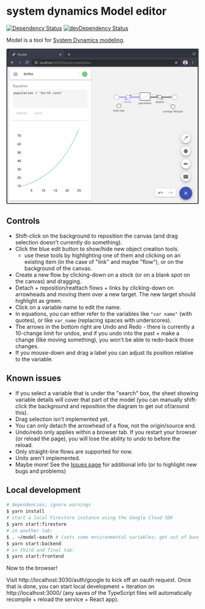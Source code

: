 # system dynamics Model editor

[![Dependency Status](https://david-dm.org/bpowers/model-app/status.svg)](https://david-dm.org/bpowers/model-app)
[![devDependency Status](https://david-dm.org/bpowers/model-app/dev-status.svg)](https://david-dm.org/bpowers/model-app?type=dev)

Model is a tool for [System Dynamics modeling](https://www.systemdynamics.org/what-is-sd#overview).

![simple example model](doc/population-model.png)

## Controls

* Shift-click on the background to reposition the canvas (and drag selection doesn't currently do something).
* Click the blue edit button to show/hide new object creation tools.
  * use these tools by highlighting one of them and clicking on an existing item (in the case of "link" and maybe "flow"), or on the background of the canvas.
* Create a new flow by clicking-down on a stock (or on a blank spot on the canvas) and dragging.
* Detach + reposition/reattach flows + links by clicking-down on arrowheads and moving them over a new target.  The new target should highlight as green.
* Click on a variable name to edit the name.
* In equations, you can either refer to the variables like `"var name"` (with quotes), or like `var_name` (replacing spaces with underscores).
* The arrows in the bottom right are Undo and Redo - there is currently a 10-change limit for undos, and if you undo into the past + make a change (like moving something), you won't be able to redo-back those changes.
* If you mouse-down and drag a label you can adjust its position relative to the variable.

## Known issues

* If you select a variable that is under the "search" box, the sheet showing variable details will cover that part of the model (you can manually shift-click the background and reposition the diagram to get out of/around this).
* Drag selection isn't implemented yet.
* You can only detach the arrowhead of a flow, not the origin/source end.
* Undo/redo only applies within a browser tab.  If you restart your browser (or reload the page), you will lose the ability to undo to before the reload.
* Only straight-line flows are supported for now.
* Units aren't implemented.
* Maybe more!  See the [Issues page](https://github.com/bpowers/model-app/issues) for additional info (or to highlight new bugs and problems)

## Local development

```bash
# dependencies; ignore warnings
$ yarn install
# start a local Firestore instance using the Google Cloud SDK
$ yarn start:firestore
# in another tab:
$ . ~/model-oauth # (sets some environmental variables; get out of band)
$ yarn start:backend
# in third and final tab:
$ yarn start:frontend

```

Now to the browser!

Visit http://localhost:3030/auth/google to kick off an oauth request.  Once that is done, you can start local development + iteration on http://localhost:3000/ (any saves of the TypeScript files will automatically recompile + reload the service + React app).
